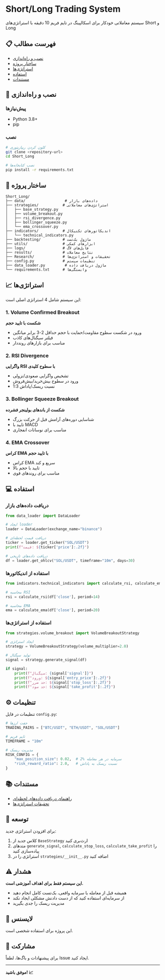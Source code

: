 # Short/Long Trading System

سیستم معاملاتی خودکار برای اسکالپینگ در تایم فریم 10 دقیقه با استراتژی‌های Short و Long

## 📋 فهرست مطالب

- [نصب و راه‌اندازی](#نصب-و-راه‌اندازی)
- [ساختار پروژه](#ساختار-پروژه)
- [استراتژی‌ها](#استراتژی‌ها)
- [استفاده](#استفاده)
- [مستندات](#مستندات)

## 🚀 نصب و راه‌اندازی

### پیش‌نیازها

- Python 3.8+
- pip

### نصب

```bash
# کلون کردن ریپازیتوری
git clone <repository-url>
cd Short_Long

# نصب کتابخانه‌ها
pip install -r requirements.txt
```

## 📁 ساختار پروژه

```
Short_Long/
├── data/                  # داده‌های بازار
├── strategies/           # استراتژی‌های معاملاتی
│   ├── base_strategy.py
│   ├── volume_breakout.py
│   ├── rsi_divergence.py
│   ├── bollinger_squeeze.py
│   └── ema_crossover.py
├── indicators/           # اندیکاتورهای تکنیکال
│   └── technical_indicators.py
├── backtesting/          # ماژول بک‌تست
├── utils/                # ابزارهای کمکی
├── logs/                 # فایل‌های لاگ
├── results/              # نتایج معاملات
├── Research/             # تحقیقات و استراتژی‌ها
├── config.py             # تنظیمات سیستم
├── data_loader.py         # ماژول دریافت داده
└── requirements.txt      # وابستگی‌ها
```

## 📈 استراتژی‌ها

این سیستم شامل 4 استراتژی اصلی است:

### 1. Volume Confirmed Breakout
**شکست با تایید حجم**
- ورود در شکست سطوح مقاومت/حمایت با حجم حداقل 2-3 برابر میانگین
- فیلتر سیگنال‌های کاذب
- مناسب برای بازارهای رونددار

### 2. RSI Divergence
**واگرایی RSI با سطوح کلیدی**
- تشخیص واگرایی صعودی/نزولی
- ورود در سطوح بیش‌خرید/بیش‌فروش
- نسبت ریسک/پاداش 1:3

### 3. Bollinger Squeeze Breakout
**شکست از باندهای بولینجر فشرده**
- شناسایی دوره‌های آرامش قبل از حرکت بزرگ
- تایید با MACD
- مناسب برای نوسانات انفجاری

### 4. EMA Crossover
**کراس EMA با تایید حجم**
- کراس EMA سریع و کند
- تایید با حجم بالا
- مناسب برای روندهای قوی

## 💻 استفاده

### دریافت داده‌های بازار

```python
from data_loader import DataLoader

# ایجاد loader
loader = DataLoader(exchange_name="binance")

# دریافت قیمت لحظه‌ای
ticker = loader.get_ticker("SOL/USDT")
print(f"قیمت: ${ticker['price']:.2f}")

# دریافت داده‌های تاریخی
df = loader.get_ohlcv("SOL/USDT", timeframe="10m", days=30)
```

### استفاده از اندیکاتورها

```python
from indicators.technical_indicators import calculate_rsi, calculate_ema

# محاسبه RSI
rsi = calculate_rsi(df['close'], period=14)

# محاسبه EMA
ema = calculate_ema(df['close'], period=20)
```

### استفاده از استراتژی‌ها

```python
from strategies.volume_breakout import VolumeBreakoutStrategy

# ایجاد استراتژی
strategy = VolumeBreakoutStrategy(volume_multiplier=2.0)

# تولید سیگنال
signal = strategy.generate_signal(df)

if signal:
    print(f"سیگنال: {signal['signal']}")
    print(f"ورود: ${signal['entry_price']:.2f}")
    print(f"حد ضرر: ${signal['stop_loss']:.2f}")
    print(f"حد سود: ${signal['take_profit']:.2f}")
```

## ⚙️ تنظیمات

تنظیمات در فایل `config.py`:

```python
# جفت ارزها
TRADING_PAIRS = ["BTC/USDT", "ETH/USDT", "SOL/USDT"]

# تایم فریم
TIMEFRAME = "10m"

# مدیریت ریسک
RISK_CONFIG = {
    "max_position_size": 0.02,  # 2% سرمایه در هر معامله
    "risk_reward_ratio": 2.0,   # نسبت ریسک به پاداش
}
```

## 📚 مستندات

- [راهنمای دریافت داده‌های لحظه‌ای](./راهنمای_دریافت_اطلاعات_لحظه_ای_ارزها.txt)
- [تحقیقات استراتژی‌ها](./Research/)

## 🔧 توسعه

برای افزودن استراتژی جدید:

1. کلاس جدید از `BaseStrategy` ارث‌بری کنید
2. متدهای `generate_signal`, `calculate_stop_loss`, `calculate_take_profit` را پیاده‌سازی کنید
3. استراتژی را در `strategies/__init__.py` اضافه کنید

## ⚠️ هشدار

**این سیستم فقط برای اهداف آموزشی است.**
- همیشه قبل از معامله با سرمایه واقعی، بک‌تست کامل انجام دهید
- از سرمایه‌ای استفاده کنید که از دست دادنش مشکلی ایجاد نکند
- مدیریت ریسک را جدی بگیرید

## 📝 لایسنس

این پروژه برای استفاده شخصی است.

## 🤝 مشارکت

برای پیشنهادات و باگ‌ها، لطفاً Issue ایجاد کنید.

---

**موفق باشید! 📈**
